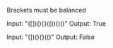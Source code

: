Brackets must be balanced

Input: "([])(){}(())()()"
Output: True

Input: "(])(){}(()"
Output: False
